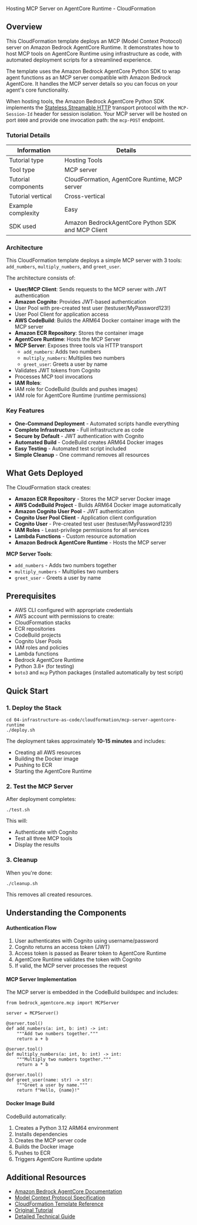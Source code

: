 Hosting MCP Server on AgentCore Runtime - CloudFormation

## Overview

This CloudFormation template deploys an MCP (Model Context Protocol) server on Amazon Bedrock AgentCore Runtime. It demonstrates how to host MCP tools on AgentCore Runtime using infrastructure as code, with automated deployment scripts for a streamlined experience.

The template uses the Amazon Bedrock AgentCore Python SDK to wrap agent functions as an MCP server compatible with Amazon Bedrock AgentCore. It handles the MCP server details so you can focus on your agent's core functionality.

When hosting tools, the Amazon Bedrock AgentCore Python SDK implements the [Stateless Streamable HTTP](https://modelcontextprotocol.io/specification/2025-06-18/basic/transports) transport protocol with the `MCP-Session-Id` header for session isolation. Your MCP server will be hosted on port `8000` and provide one invocation path: the `mcp-POST` endpoint.

### Tutorial Details

| Information         | Details                                           |
| ------------------- | ------------------------------------------------- |
| Tutorial type       | Hosting Tools                                     |
| Tool type           | MCP server                                        |
| Tutorial components | CloudFormation, AgentCore Runtime, MCP server     |
| Tutorial vertical   | Cross-vertical                                    |
| Example complexity  | Easy                                              |
| SDK used            | Amazon BedrockAgentCore Python SDK and MCP Client |

### Architecture

This CloudFormation template deploys a simple MCP server with 3 tools: `add_numbers`, `multiply_numbers`, and `greet_user`.

The architecture consists of:

- **User/MCP Client**: Sends requests to the MCP server with JWT authentication
- **Amazon Cognito**: Provides JWT-based authentication
- User Pool with pre-created test user (testuser/MyPassword123!)
- User Pool Client for application access
- **AWS CodeBuild**: Builds the ARM64 Docker container image with the MCP server
- **Amazon ECR Repository**: Stores the container image
- **AgentCore Runtime**: Hosts the MCP Server
- **MCP Server**: Exposes three tools via HTTP transport
  - `add_numbers`: Adds two numbers
  - `multiply_numbers`: Multiplies two numbers
  - `greet_user`: Greets a user by name
- Validates JWT tokens from Cognito
- Processes MCP tool invocations
- **IAM Roles**:
- IAM role for CodeBuild (builds and pushes images)
- IAM role for AgentCore Runtime (runtime permissions)

### Key Features

- **One-Command Deployment** - Automated scripts handle everything
- **Complete Infrastructure** - Full infrastructure as code
- **Secure by Default** - JWT authentication with Cognito
- **Automated Build** - CodeBuild creates ARM64 Docker images
- **Easy Testing** - Automated test script included
- **Simple Cleanup** - One command removes all resources

## What Gets Deployed

The CloudFormation stack creates:

- **Amazon ECR Repository** - Stores the MCP server Docker image
- **AWS CodeBuild Project** - Builds ARM64 Docker image automatically
- **Amazon Cognito User Pool** - JWT authentication
- **Cognito User Pool Client** - Application client configuration
- **Cognito User** - Pre-created test user (testuser/MyPassword123!)
- **IAM Roles** - Least-privilege permissions for all services
- **Lambda Functions** - Custom resource automation
- **Amazon Bedrock AgentCore Runtime** - Hosts the MCP server

**MCP Server Tools**:

- `add_numbers` - Adds two numbers together
- `multiply_numbers` - Multiplies two numbers
- `greet_user` - Greets a user by name

## Prerequisites

- AWS CLI configured with appropriate credentials
- AWS account with permissions to create:
- CloudFormation stacks
- ECR repositories
- CodeBuild projects
- Cognito User Pools
- IAM roles and policies
- Lambda functions
- Bedrock AgentCore Runtime
- Python 3.8+ (for testing)
- `boto3` and `mcp` Python packages (installed automatically by test script)

## Quick Start

### 1. Deploy the Stack

```
cd 04-infrastructure-as-code/cloudformation/mcp-server-agentcore-runtime
./deploy.sh
```

The deployment takes approximately **10-15 minutes** and includes:

- Creating all AWS resources
- Building the Docker image
- Pushing to ECR
- Starting the AgentCore Runtime

### 2. Test the MCP Server

After deployment completes:

```
./test.sh
```

This will:

- Authenticate with Cognito
- Test all three MCP tools
- Display the results

### 3. Cleanup

When you're done:

```
./cleanup.sh
```

This removes all created resources.

## Understanding the Components

#### Authentication Flow

1. User authenticates with Cognito using username/password
1. Cognito returns an access token (JWT)
1. Access token is passed as Bearer token to AgentCore Runtime
1. AgentCore Runtime validates the token with Cognito
1. If valid, the MCP server processes the request

#### MCP Server Implementation

The MCP server is embedded in the CodeBuild buildspec and includes:

```
from bedrock_agentcore.mcp import MCPServer

server = MCPServer()

@server.tool()
def add_numbers(a: int, b: int) -> int:
    """Add two numbers together."""
    return a + b

@server.tool()
def multiply_numbers(a: int, b: int) -> int:
    """Multiply two numbers together."""
    return a * b

@server.tool()
def greet_user(name: str) -> str:
    """Greet a user by name."""
    return f"Hello, {name}!"
```

#### Docker Image Build

CodeBuild automatically:

1. Creates a Python 3.12 ARM64 environment
1. Installs dependencies
1. Creates the MCP server code
1. Builds the Docker image
1. Pushes to ECR
1. Triggers AgentCore Runtime update

## Additional Resources

- [Amazon Bedrock AgentCore Documentation](https://docs.aws.amazon.com/bedrock/latest/userguide/agentcore.html)
- [Model Context Protocol Specification](https://modelcontextprotocol.io/)
- [CloudFormation Template Reference](https://docs.aws.amazon.com/AWSCloudFormation/latest/TemplateReference/AWS_BedrockAgentCore.html)
- [Original Tutorial](../../../../../https:/raw.githubusercontent.com/awslabs/amazon-bedrock-agentcore-samples/refs/heads/main/04-infrastructure-as-code/01-tutorials/01-AgentCore-runtime/02-hosting-MCP-server/)
- [Detailed Technical Guide](../../../../../https:/raw.githubusercontent.com/awslabs/amazon-bedrock-agentcore-samples/refs/heads/main/04-infrastructure-as-code/cloudformation/mcp-server-agentcore-runtime/DETAILED_GUIDE.md)
